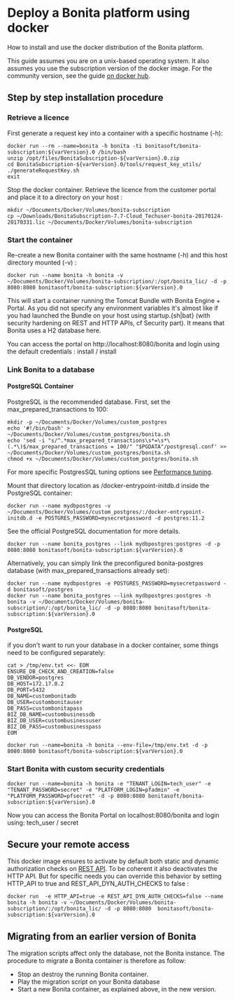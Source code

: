 # Deploy a Bonita platform using docker

How to install and use the docker distribution of the Bonita platform.

This guide assumes you are on a unix-based operating system.
It also assumes you use the subscription version of the docker image. 
For the community version, see the guide [on docker hub](https://hub.docker.com/_/bonita).

## Step by step installation procedure

### Retrieve a licence
First generate a request key into a container with a specific hostname (-h):

```
docker run --rm --name=bonita -h bonita -ti bonitasoft/bonita-subscription:${varVersion}.0 /bin/bash
unzip /opt/files/BonitaSubscription-${varVersion}.0.zip
cd BonitaSubscription-${varVersion}.0/tools/request_key_utils/
./generateRequestKey.sh
exit
```
Stop the docker container.
Retrieve the licence from the customer portal and place it to a directory on your host :
```
mkdir ~/Documents/Docker/Volumes/bonita-subscription
cp ~/Downloads/BonitaSubscription-7.7-Cloud_Techuser-bonita-20170124-20170331.lic ~/Documents/Docker/Volumes/bonita-subscription
```

### Start the container

Re-create a new Bonita container with the same hostname (-h) and this host directory mounted (-v) :

```
docker run --name bonita -h bonita -v ~/Documents/Docker/Volumes/bonita-subscription/:/opt/bonita_lic/ -d -p 8080:8080 bonitasoft/bonita-subscription:${varVersion}.0
```

This will start a container running the Tomcat Bundle with Bonita Engine + Portal. As you did not specify any environment variables it's almost like if you had launched the Bundle on your host using startup.{sh|bat} (with security hardening on REST and HTTP APIs, cf Security part). It means that Bonita uses a H2 database here.

You can access the portal on http://localhost:8080/bonita and login using the default credentials : install / install

### Link Bonita to a database

#### PostgreSQL Container

PostgreSQL is the recommended database.
First, set the max_prepared_transactions to 100:
```
mkdir -p ~/Documents/Docker/Volumes/custom_postgres
echo '#!/bin/bash' > ~/Documents/Docker/Volumes/custom_postgres/bonita.sh
echo 'sed -i "s/^.*max_prepared_transactions\s*=\s*\(.*\)$/max_prepared_transactions = 100/" "$PGDATA"/postgresql.conf' >> ~/Documents/Docker/Volumes/custom_postgres/bonita.sh
chmod +x ~/Documents/Docker/Volumes/custom_postgres/bonita.sh
```

For more specific PostgresSQL tuning options see [Performance tuning](performance-tuning.md#postgresql-performance-tuning).

Mount that directory location as /docker-entrypoint-initdb.d inside the PostgreSQL container:
```
docker run --name mydbpostgres -v ~/Documents/Docker/Volumes/custom_postgres/:/docker-entrypoint-initdb.d -e POSTGRES_PASSWORD=mysecretpassword -d postgres:11.2
```
See the official PostgreSQL documentation for more details.
```
docker run --name bonita_postgres --link mydbpostgres:postgres -d -p 8080:8080 bonitasoft/bonita-subscription:${varVersion}.0
```

Alternatively, you can simply link the preconfigured bonita-postgres database (with max_prepared_transactions already set):
```
docker run --name mydbpostgres -e POSTGRES_PASSWORD=mysecretpassword -d bonitasoft/postgres
docker run --name bonita_postgres --link mydbpostgres:postgres -h bonita -v ~/Documents/Docker/Volumes/bonita-subscription/:/opt/bonita_lic/ -d -p 8080:8080 bonitasoft/bonita-subscription:${varVersion}.0
```

#### PostgreSQL
if you don't want to run your database in a docker container, some things need to be configured separately: 
```
cat > /tmp/env.txt <<- EOM
ENSURE_DB_CHECK_AND_CREATION=false
DB_VENDOR=postgres
DB_HOST=172.17.0.2
DB_PORT=5432
DB_NAME=custombonitadb
DB_USER=custombonitauser
DB_PASS=custombonitapass
BIZ_DB_NAME=custombusinessdb
BIZ_DB_USER=custombusinessuser
BIZ_DB_PASS=custombusinesspass
EOM
```
```
docker run --name=bonita -h bonita --env-file=/tmp/env.txt -d -p 8080:8080 bonitasoft/bonita-subscription:${varVersion}.0
```

### Start Bonita with custom security credentials
```
docker run --name=bonita -h bonita -e "TENANT_LOGIN=tech_user" -e "TENANT_PASSWORD=secret" -e "PLATFORM_LOGIN=pfadmin" -e "PLATFORM_PASSWORD=pfsecret" -d -p 8080:8080 bonitasoft/bonita-subscription:${varVersion}.0
```
Now you can access the Bonita Portal on localhost:8080/bonita and login using: tech_user / secret


## Secure your remote access
This docker image ensures to activate by default both static and dynamic authorization checks on [REST API](rest-api-authorization.md). To be coherent it also deactivates the HTTP API.
But for specific needs you can override this behavior by setting HTTP_API to true and REST_API_DYN_AUTH_CHECKS to false :
```
docker run  -e HTTP_API=true -e REST_API_DYN_AUTH_CHECKS=false --name bonita -h bonita -v ~/Documents/Docker/Volumes/bonita-subscription/:/opt/bonita_lic/ -d -p 8080:8080  bonitasoft/bonita-subscription:${varVersion}.0
```

## Migrating from an earlier version of Bonita
The migration scripts affect only the database, not the Bonita instance.
The procedure to migrate a Bonita container is therefore as follow:
* Stop an destroy the running Bonita container.
* Play the migration script on your Bonita database
* Start a new Bonita container, as explained above, in the new version.
